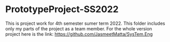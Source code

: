 # PrototypeProject-SS2022

This is project work for 4th semester sumer term 2022. This folder includes only my parts of the project as a team member.
For the whole version project here is the link: https://github.com/JasmeetMatta/SysTem.Eng
